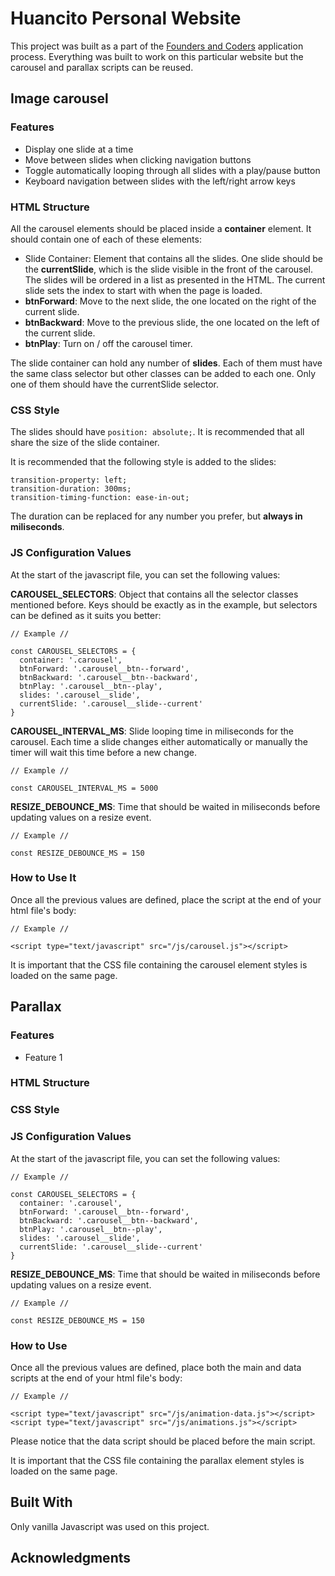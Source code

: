 # Huancito Personal Website


This project was built as a part of the [Founders and Coders](https://www.foundersandcoders.com) application process. Everything was built to work on this particular website but the carousel and parallax scripts can be reused.


## Image carousel


### Features

- Display one slide at a time
- Move between slides when clicking navigation buttons
- Toggle automatically looping through all slides with a play/pause button
- Keyboard navigation between slides with the left/right arrow keys


### HTML Structure

All the carousel elements should be placed inside a **container** element.
It should contain one of each of these elements:
- Slide Container: Element that contains all the slides. One slide should be the **currentSlide**, which is the slide visible in the front of the carousel. The slides will be ordered in a list as presented in the HTML. The current slide sets the index to start with when the page is loaded.
- **btnForward**: Move to the next slide, the one located on the right of the current slide.
- **btnBackward**: Move to the previous slide, the one located on the left of the current slide.
- **btnPlay**: Turn on / off the carousel timer.

The slide container can hold any number of **slides**. Each of them must have the same class selector but other classes can be added to each one. Only one of them should have the currentSlide selector.


### CSS Style

The slides should have `position: absolute;`. It is recommended that all share the size of the slide container.

It is recommended that the following style is added to the slides:

```
transition-property: left;
transition-duration: 300ms;
transition-timing-function: ease-in-out;
```

The duration can be replaced for any number you prefer, but **always in miliseconds**.


### JS Configuration Values

At the start of the javascript file, you can set the following values:

**CAROUSEL_SELECTORS**: Object that contains all the selector classes mentioned before. Keys should be exactly as in the example, but selectors can be defined as it suits you better:

```
// Example //

const CAROUSEL_SELECTORS = {
  container: '.carousel',
  btnForward: '.carousel__btn--forward',
  btnBackward: '.carousel__btn--backward',
  btnPlay: '.carousel__btn--play',
  slides: '.carousel__slide',
  currentSlide: '.carousel__slide--current'
}
```

**CAROUSEL_INTERVAL_MS**: Slide looping time in miliseconds for the carousel. Each time a slide changes either automatically or manually the timer will wait this time before a new change.

```
// Example //

const CAROUSEL_INTERVAL_MS = 5000
```

**RESIZE_DEBOUNCE_MS**: Time that should be waited in miliseconds before updating values on a resize event.

```
// Example //

const RESIZE_DEBOUNCE_MS = 150
```

### How to Use It

Once all the previous values are defined, place the script at the end of your html file's body:

```
// Example //

<script type="text/javascript" src="/js/carousel.js"></script>
```

It is important that the CSS file containing the carousel element styles is loaded on the same page.


## Parallax


### Features

- Feature 1


### HTML Structure



### CSS Style




### JS Configuration Values

At the start of the javascript file, you can set the following values:


```
// Example //

const CAROUSEL_SELECTORS = {
  container: '.carousel',
  btnForward: '.carousel__btn--forward',
  btnBackward: '.carousel__btn--backward',
  btnPlay: '.carousel__btn--play',
  slides: '.carousel__slide',
  currentSlide: '.carousel__slide--current'
}
```

**RESIZE_DEBOUNCE_MS**: Time that should be waited in miliseconds before updating values on a resize event.

```
// Example //

const RESIZE_DEBOUNCE_MS = 150
```

### How to Use

Once all the previous values are defined, place both the main and data scripts at the end of your html file's body:

```
// Example //

<script type="text/javascript" src="/js/animation-data.js"></script>
<script type="text/javascript" src="/js/animations.js"></script>
```

Please notice that the data script should be placed before the main script.

It is important that the CSS file containing the parallax element styles is loaded on the same page.


## Built With

Only vanilla Javascript was used on this project.

## Acknowledgments
